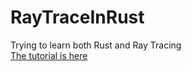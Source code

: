 # RayTraceInRust
Trying to learn both Rust and Ray Tracing  
[The tutorial is here](https://raytracing.github.io/books/RayTracingInOneWeekend.html)
